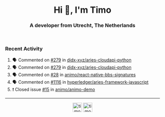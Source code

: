<h1 align="center">Hi 👋, I'm Timo</h1>
<h3 align="center">A developer from Utrecht, The Netherlands</h3>
<br/>
<!-- https://github.com/rahuldkjain/github-profile-readme-generator --!>

<!--  <p align="left"><img src="https://github-readme-stats.vercel.app/api?username=timoglastra&show_icons=true&count_private=true&" alt="timoglastra" /></p> --!>

<!--
Github language stats
<p align="left"><img src="https://github-readme-stats.vercel.app/api/top-langs/?username=timoglastra&layout=compact" alt="timoglastra" /><p>
-->

<!-- Codestats language stats -->
<!-- <p align="left"><img src="https://codestats-readme.vercel.app/api/top-langs/?username=timoglastra&layout=compact&language_count=12" alt="timoglastra" /><p>    --!>
  
<h3>Recent Activity</h3>

<!--START_SECTION:activity-->
1. 🗣 Commented on [#279](https://github.com/didx-xyz/aries-cloudapi-python/issues/279) in [didx-xyz/aries-cloudapi-python](https://github.com/didx-xyz/aries-cloudapi-python)
2. 🗣 Commented on [#279](https://github.com/didx-xyz/aries-cloudapi-python/issues/279) in [didx-xyz/aries-cloudapi-python](https://github.com/didx-xyz/aries-cloudapi-python)
3. 🗣 Commented on [#28](https://github.com/animo/react-native-bbs-signatures/issues/28) in [animo/react-native-bbs-signatures](https://github.com/animo/react-native-bbs-signatures)
4. 🗣 Commented on [#1116](https://github.com/hyperledger/aries-framework-javascript/issues/1116) in [hyperledger/aries-framework-javascript](https://github.com/hyperledger/aries-framework-javascript)
5. ❗️ Closed issue [#15](https://github.com/animo/animo-demo/issues/15) in [animo/animo-demo](https://github.com/animo/animo-demo)
<!--END_SECTION:activity-->

---

<p align="center">
<a href="https://twitter.com/timoglastra" target="blank"><img align="center" src="https://cdn.jsdelivr.net/npm/simple-icons@3.0.1/icons/twitter.svg" alt="timoglastra" height="30" width="30" /></a>
<a href="https://linkedin.com/in/timoglastra" target="blank"><img align="center" src="https://cdn.jsdelivr.net/npm/simple-icons@3.0.1/icons/linkedin.svg" alt="timoglastra" height="30" width="30" /></a>
</p>



